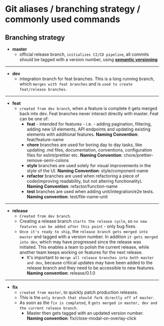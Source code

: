 # Git aliases / branching strategy / commonly used commands

## Branching strategy

- **master**
  - official release branch, `initializes CI/CD pipeline`, all commits should be
    tagged with a version number, using
    [**semantic versioning**](https://semver.org/)

---

- **dev**
  - integration branch for feat branches. This is a long running branch, which
    `merges with feat branches` and is `used to create feat/release branches`.

---

- **feat**
  - `created from dev branch`, when a feature is complete it gets merged back
    into dev. Feat branches never interact directly with master. Feat can be one
    of:
    - **feat** - intended for features - i.e. - adding pagination, filtering,
      adding new UI elements, API endpoints and updating existing elements with
      additional features. **Naming Convention**: feat/feature-name
    - **chore** branches are used for boring day to day tasks, like updating .md
      files, documentation, conventions, configuration files for eslint/prettier
      etc. **Naming Convention**: chore/prettier-remove-semi-colons
    - **style** branches are used solely for visual improvements in the style of
      the UI. **Naming Convention**: style/component-name
    - **refactor** branches are used when refactoring a piece of code(improving
      readability, but not altering functionality). **Naming Convention**:
      refactor/function-name
    - **test** branches are used when adding unit/integration/e2e tests.
      **Naming convention**: test/file-name-unit

---

- **release**
  - `Created from dev branch`.
  - Creating a release branch `starts the release cycle`, so
    `no new features can be added after this point` - only bug fixes.
  - `Once it's ready to ship`, the `release branch gets merged into master` and
    tagged with a version number. In addition `it gets merged into dev`, which
    may have progressed since the release was initiated. This enables a team to
    polish the current release, while another team keeps working on features for
    the next release.
    - It's important to `merge all release branches into both master and dev`,
      because critical updates may have been added to the release branch and
      they need to be accessible to new features. **Naming convention**:
      release/0.1.0

---

- **fix**
  - `created from master`, to quickly patch production releases.
  - This is the `only branch that should fork directly off of master`.
  - As soon as the `fix is completed`, it
    `gets merged in master, dev and the current release branch`.
    - Master then gets tagged with an updated version number. **Naming
      convention**: fix/close-modal-on-overlay-click
